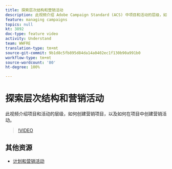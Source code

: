 ```yaml
---
title: 探索层次结构和营销活动
description: 此视频介绍 Adobe Campaign Standard (ACS) 中项目和活动的层级，如何创建营销项目，以及如何在项目中创建营销活动。
feature: managing campaigns
topics: null
kt: 3892
doc-type: feature video
activity: Understand
team: WWFRE
translation-type: tm+mt
source-git-commit: 9b1d8c5fb895d84da14a0402ec1f130b90a991b0
workflow-type: tm+mt
source-wordcount: '80'
ht-degree: 100%

---
```



# 探索层次结构和营销活动

此视频介绍项目和活动的层级，如何创建营销项目，以及如何在项目中创建营销活动。

>[!VIDEO](https://video.tv.adobe.com/v/18465?quality=12)

## 其他资源

* [计划和营销活动](https://docs.adobe.com/content/help/zh-Hans/campaign-standard/using/getting-started/marketing-plans/programs-and-campaigns.html)
